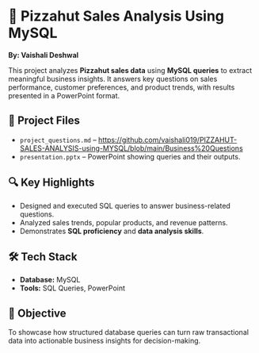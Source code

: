 # 🍕 Pizzahut Sales Analysis Using MySQL

**By: Vaishali Deshwal**

This project analyzes **Pizzahut sales data** using **MySQL queries** to extract meaningful business insights. It answers key questions on sales performance, customer preferences, and product trends, with results presented in a PowerPoint format.

## 📂 Project Files
- `project_questions.md` – https://github.com/vaishali019/PIZZAHUT-SALES-ANALYSIS-using-MYSQL/blob/main/Business%20Questions
- `presentation.pptx` – PowerPoint showing queries and their outputs.

## 🔍 Key Highlights
- Designed and executed SQL queries to answer business-related questions.
- Analyzed sales trends, popular products, and revenue patterns.
- Demonstrates **SQL proficiency** and **data analysis skills**.

## 🛠 Tech Stack
- **Database:** MySQL
- **Tools:** SQL Queries, PowerPoint

## 🎯 Objective
To showcase how structured database queries can turn raw transactional data into actionable business insights for decision-making.

